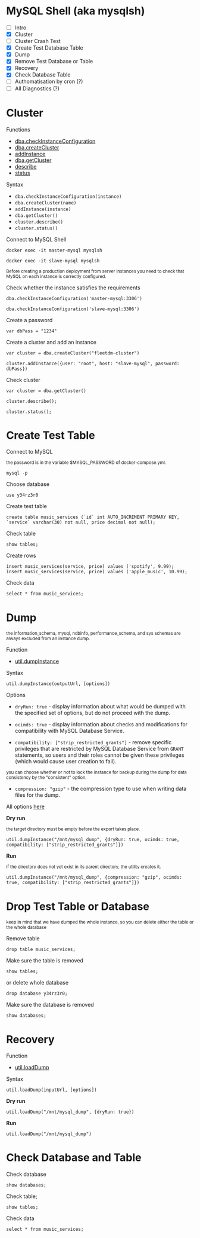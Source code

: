 # MySQL Shell (aka mysqlsh)

- [ ] Intro
- [X] Cluster
- [ ] Cluster Crash Test
- [X] Create Test Database Table
- [X] Dump
- [X] Remove Test Database or Table
- [X] Recovery
- [X] Check Database Table
- [ ] Authomatisation by cron (?)
- [ ] All Diagnostics (?)

# Cluster

Functions

+ [dba.checkInstanceConfiguration](https://dev.mysql.com/doc/mysql-shell/8.0/en/check-instance-configuration.html)
+ [dba.createCluster](https://dev.mysql.com/doc/mysql-shell/8.0/en/create-cluster.html)
+ [addInstance](https://dev.mysql.com/doc/mysql-shell/8.0/en/add-instances-cluster.html)
+ [dba.getCluster](https://dev.mysql.com/doc/mysql-shell/8.0/en/monitoring-innodb-cluster.html)
+ [describe](https://dev.mysql.com/doc/mysql-shell/8.0/en/monitoring-innodb-cluster.html#describe-structure-innodb-cluster)
+ [status](https://dev.mysql.com/doc/mysql-shell/8.0/en/monitoring-innodb-cluster.html#check-innodb-cluster-status)

Syntax

+ `dba.checkInstanceConfiguration(instance)`
+ `dba.createCluster(name)`
+ `addInstance(instance)`
+ `dba.getCluster()`
+ `cluster.describe()`
+ `cluster.status()`

Connect to MySQL Shell

```
docker exec -it master-mysql mysqlsh
```

```
docker exec -it slave-mysql mysqlsh
```

<sub> Before creating a production deployment from server instances you need to check that MySQL on each instance is correctly configured. </sub>

Check whether the instance satisfies the requirements

```
dba.checkInstanceConfiguration('master-mysql:3306')
```

```
dba.checkInstanceConfiguration('slave-mysql:3306')
```


Create a password

```
var dbPass = "1234"
```

Create a cluster and add an instance

```
var cluster = dba.createCluster("fleetdm-cluster")
```

```
cluster.addInstance({user: "root", host: "slave-mysql", password: dbPass})
```

Check cluster

```
var cluster = dba.getCluster()
```

```
cluster.describe();
```

```
cluster.status();
```

# Create Test Table

Connect to MySQL

<sub> the password is in the variable $MYSQL_PASSWORD of docker-compose.yml. </sub>

```
mysql -p
```

Choose database

```
use y34rz3r0
```

Create test table

```
create table music_services (`id` int AUTO_INCREMENT PRIMARY KEY, `service` varchar(30) not null, price decimal not null);
```

Check table

```
show tables;
```

Create rows

```
insert music_services(service, price) values ('spotify', 9.99);
insert music_services(service, price) values ('apple_music', 10.99);
```

Сheck data

```
select * from music_services;
```

# Dump

<sub>the information_schema, mysql, ndbinfo, performance_schema, and sys schemas are always excluded from an instance dump.</sub>

Function
+ [util.dumpInstance](https://dev.mysql.com/doc/mysql-shell/8.0/en/mysql-shell-utilities-dump-instance-schema.html#mysql-shell-utilities-dump-opt-run)

Syntax

`util.dumpInstance(outputUrl, [options])`

Options

+ `dryRun: true` - display information about what would be dumped with the specified set of options, but do not proceed with the dump.

+ `ocimds: true` - display information about checks and modifications for compatibility with MySQL Database Service.

+ `compatibility: ["strip_restricted_grants"]` - remove specific privileges that are restricted by MySQL Database Service from `GRANT` statements, so users and their roles cannot be given these privileges (which would cause user creation to fail). 

<sub> you can choose whether or not to lock the instance for backup during the dump for data consistency by the "consistent" option. </sub>

+ `compression: "gzip"` - the compression type to use when writing data files for the dump. 

All options [here](https://dev.mysql.com/doc/mysql-shell/8.0/en/mysql-shell-utilities-dump-instance-schema.html#mysql-shell-utilities-dump-opt-control)

**Dry run**

<sub>the target directory must be empty before the export takes place.</sub>

```
util.dumpInstance("/mnt/mysql_dump", {dryRun: true, ocimds: true, compatibility: ["strip_restricted_grants"]})
```

**Run**

<sub>if the directory does not yet exist in its parent directory, the utility creates it.</sub>

```
util.dumpInstance("/mnt/mysql_dump", {compression: "gzip", ocimds: true, compatibility: ["strip_restricted_grants"]})
```

# Drop Test Table or Database

<sub> keep in mind that we have dumped the whole instance, so you can delete either the table or the whole database </sub>

Remove table

```
drop table music_services;
```

Make sure the table is removed

```
show tables;
```

or delete whole database

```
drop database y34rz3r0;
```

Make sure the database is removed

```
show databases;
```

# Recovery

Function
+ [util.loadDump](https://dev.mysql.com/doc/mysql-shell/8.0/en/mysql-shell-utilities-load-dump.html#mysql-shell-utilities-load-dump-run)

Syntax

`util.loadDump(inputUrl, [options])`

**Dry run**

```
util.loadDump("/mnt/mysql_dump", {dryRun: true})
```

**Run**

```
util.loadDump("/mnt/mysql_dump")
```

# Check Database and Table

Check database

```
show databases;
```

Check table;

```
show tables;
```

Check data

```
select * from music_services;
```

